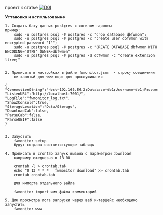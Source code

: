 проект к статье 
[![DOI](https://zenodo.org/badge/DOI/10.5281/zenodo.8288619.svg)](https://doi.org/10.5281/zenodo.8288619)


**Установка и использование**

    1. Создать базу данных postgres с логином паролем
	пример:
        sudo -u postgres psql -U postgres -c "drop database dbfwmon";
        sudo -u postgres psql -U postgres -c "create user dbfwmon with encrypted password '1'";
        sudo -u postgres psql -U postgres -c "CREATE DATABASE dbfwmon WITH ENCODING='UTF8' OWNER=dbfwmon"
        sudo -u postgres psql -U postgres -d dbfwmon -c "create extension ltree;"


    2. Прописать в настройках в файле fwmonitor.json  - строку соединения 
        не занятый для www порт для прослушивания

    {
	"ConnectionString":"Host=192.168.56.2;Database=db1;Username=db1;Password=1",
	"ListenURL":"http://localhost:7001/",
	"LogFile":"fwmonitor_log.txt",
	"Show2Console":true,
	"StorageLocation":"Data/Storage",
	"DownloadCab":false,
	"ParseCab":false,
	"ParseUEIF":false
    }


    3. Запустить 
        fwmonitor setup
        будут созданы соответствующие таблицы 

    4. Прописать в crontab запуск вызова с параметром download
        например ежедневно в 13.00 

        crontab -l > crontab.tab
        echo "0 13 * * *   fwmonitor download" >> crontab.tab
        crontab crontab.tab
        
        для импорта отдельного файла 

        fwmonitor import имя_файла комментарий

    5. Для просмотра лога загрузки через веб интерфейс необходимо запустить
        fwmonitor www    

    
